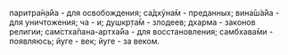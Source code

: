 паритра̄н̣а̄йа - для освобождения; са̄дхӯна̄м - преданных; вина̄ш́а̄йа - для уничтожения; ча - и; душкр̣та̄м - злодеев; дхарма - законов религии; сам̇стха̄пана-артха̄йа - для восстановления; самбхава̄ми - появляюсь; йуге - век; йуге - за веком.